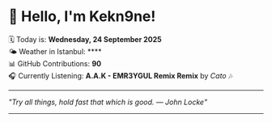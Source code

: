 # 👋 Hello, I'm Kekn9ne!

🗓️ Today is: **Wednesday, 24 September 2025**  
🌤️ Weather in Istanbul: ****  
📊 GitHub Contributions: **90**  
🎧 Currently Listening: **A.A.K - EMR3YGUL Remix Remix** by *Cato* 🎶

---

_"Try all things, hold fast that which is good. — *John Locke*"_

---
